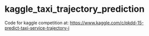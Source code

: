 # kaggle_taxi_trajectory_prediction
Code for kaggle competition at: https://www.kaggle.com/c/pkdd-15-predict-taxi-service-trajectory-i
